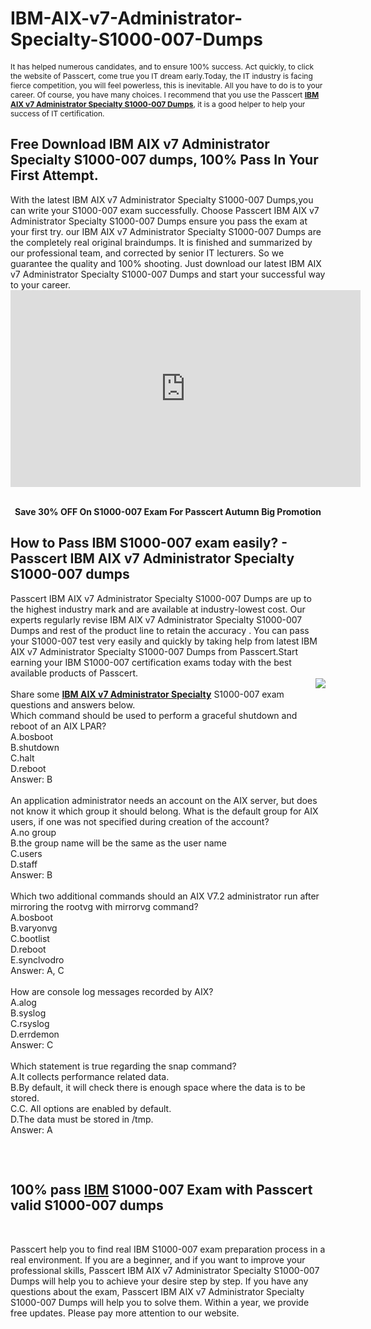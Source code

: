 # IBM-AIX-v7-Administrator-Specialty-S1000-007-Dumps
<p>
	<span style="font-size:12px;font-weight:normal;">It has helped numerous candidates, and to ensure 100% success. Act quickly, to click the website of Passcert, come true you IT dream early.Today, the IT industry is facing fierce competition, you will feel powerless, this is inevitable. All you have to do is to your career. Of course, you have many choices. I recommend that you use the Passcert </span><a href="https://www.passcert.com/S1000-007.html" target="_blank" style="font-size:12px;font-weight:normal;"><strong>IBM AIX v7 Administrator Specialty S1000-007 Dumps</strong></a><span style="font-size:12px;font-weight:normal;">, it is a good helper to help your success of IT certification.</span> 
</p>
<h2>
	Free Download IBM AIX v7 Administrator Specialty S1000-007 dumps, 100% Pass In Your First Attempt.
</h2>
With the latest IBM AIX v7 Administrator Specialty S1000-007 Dumps,you can write your S1000-007 exam successfully. Choose Passcert IBM AIX v7 Administrator Specialty S1000-007 Dumps ensure you pass the exam at your first try. our IBM AIX v7 Administrator Specialty S1000-007 Dumps are the completely real original braindumps. It is finished and summarized by our professional team, and corrected by senior IT lecturers. So we guarantee the quality and 100% shooting. Just download our latest IBM AIX v7 Administrator Specialty S1000-007 Dumps and start your successful way to your career.<br />
<div style="text-align:center;">
	<a href="https://www.passcert.com/promotion.asp" target="_blank"><img src="https://www.passcert.com/t/pc-com/images/banner/cf33155e9c7a46a9bff0e3eb36ea9fae.jpg" alt="" /></a><br />
</div>
<div style="text-align:center;">
	<iframe width="560" height="315" src="https://www.youtube.com/embed/pxdO8SQeKwg" title="YouTube video player" frameborder="0" allow="accelerometer; autoplay; clipboard-write; encrypted-media; gyroscope; picture-in-picture" allowfullscreen="">
	</iframe>
</div>
<br />
<p style="text-align:center;">
	<strong>Save 30% OFF On S1000-007 Exam For Passcert Autumn Big Promotion</strong> 
</p>
<h2>
	How to Pass IBM S1000-007 exam easily? - Passcert IBM AIX v7 Administrator Specialty S1000-007 dumps
</h2>
Passcert IBM AIX v7 Administrator Specialty S1000-007 Dumps are up to the highest industry mark and are available at industry-lowest cost. Our experts regularly revise IBM AIX v7 Administrator Specialty S1000-007 Dumps and rest of the product line to retain the accuracy . You can pass your S1000-007 test very easily and quickly by taking help from latest IBM AIX v7 Administrator Specialty S1000-007 Dumps from Passcert.Start earning your IBM S1000-007 certification exams today with the best available products of Passcert.<br />
<a href="https://www.passcert.com/Cart.aspx?pdo=add&amp;code=S1000-007"><img src="http://www.itexamshare.com/wp-content/uploads/2014/05/add-to-cart.jpg" align="right" /></a><br />
Share some <a href="https://www.passcert.com/IBM-AIX-v7-Administrator-Specialty.html" target="_blank"><strong>IBM AIX v7 Administrator Specialty</strong></a> S1000-007 exam questions and answers below.<br />
Which command should be used to perform a graceful shutdown and reboot of an AIX LPAR? <br />
A.bosboot <br />
B.shutdown <br />
C.halt <br />
D.reboot <br />
Answer: B<br />
<br />
An application administrator needs an account on the AIX server, but does not know it which group it should belong. What is the default group for AIX users, if one was not specified during creation of the account? <br />
A.no group <br />
B.the group name will be the same as the user name <br />
C.users <br />
D.staff <br />
Answer: B<br />
<br />
Which two additional commands should an AIX V7.2 administrator run after mirroring the rootvg with mirrorvg command? <br />
A.bosboot <br />
B.varyonvg <br />
C.bootlist <br />
D.reboot <br />
E.synclvodro <br />
Answer: A, C<br />
<br />
How are console log messages recorded by AIX? <br />
A.alog <br />
B.syslog <br />
C.rsyslog <br />
D.errdemon <br />
Answer: C<br />
<br />
Which statement is true regarding the snap command? <br />
A.It collects performance related data. <br />
B.By default, it will check there is enough space where the data is to be stored. <br />
C.C. All options are enabled by default. <br />
D.The data must be stored in /tmp. <br />
Answer: A<br />
<h2>
</h2>
<p>
	<br />
</p>
<h2 style="white-space:normal;">
	100% pass&nbsp;<a href="https://www.passcert.com/IBM.html" target="_blank"><strong>IBM</strong></a>&nbsp;S1000-007 Exam with Passcert valid S1000-007 dumps
</h2>
<p>
	<br />
</p>
<p>
	Passcert help you to find real IBM S1000-007 exam preparation process in a real environment. If you are a beginner, and if you want to improve your professional skills, Passcert IBM AIX v7 Administrator Specialty S1000-007 Dumps will help you to achieve your desire step by step. If you have any questions about the exam, Passcert IBM AIX v7 Administrator Specialty S1000-007 Dumps will help you to solve them. Within a year, we provide free updates. Please pay more attention to our website.
</p>
